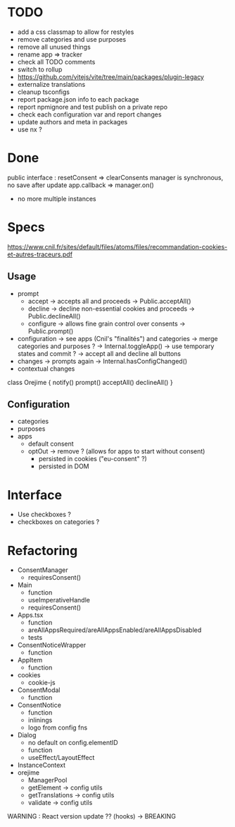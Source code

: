 # TODO

* add a css classmap to allow for restyles
* remove categories and use purposes
* remove all unused things
* rename app => tracker
* check all TODO comments
* switch to rollup
* https://github.com/vitejs/vite/tree/main/packages/plugin-legacy
* externalize translations
* cleanup tsconfigs
* report package.json info to each package
* report npmignore and test publish on a private repo
* check each configuration var and report changes
* update authors and meta in packages
* use nx ?

# Done

public interface : resetConsent => clearConsents
manager is synchronous, no save after update
app.callback => manager.on()
* no more multiple instances

# Specs

https://www.cnil.fr/sites/default/files/atoms/files/recommandation-cookies-et-autres-traceurs.pdf

## Usage


* prompt
  * accept
    -> accepts all and proceeds
    -> Public.acceptAll()
  * decline
    -> decline non-essential cookies and proceeds
    -> Public.declineAll()
  * configure
    -> allows fine grain control over consents
    -> Public.prompt()
* configuration
  -> see apps (Cnil's "finalités") and categories
    -> merge categories and purposes ?
  -> Internal.toggleApp()
    -> use temporary states and commit ?
  -> accept all and decline all buttons
* changes
  -> prompts again
  -> Internal.hasConfigChanged()
* contextual changes

class Orejime {
  notify()
  prompt()
  acceptAll()
  declineAll()
}

## Configuration

* categories
* purposes
* apps
  * default consent
  * optOut
    -> remove ? (allows for apps to start without consent)
    * persisted in cookies ("eu-consent" ?)
    * persisted in DOM

# Interface

* Use checkboxes ?
* checkboxes on categories ?

# Refactoring

* ConsentManager
  * requiresConsent()
* Main
  * function
  * useImperativeHandle
  * requiresConsent()
* Apps.tsx
  * function
  * areAllAppsRequired/areAllAppsEnabled/areAllAppsDisabled
  * tests
* ConsentNoticeWrapper
  * function
* AppItem
  * function
* cookies
  * cookie-js
* ConsentModal
  * function
* ConsentNotice
  * function
  * inlinings
  * logo from config fns
* Dialog
  * no default on config.elementID
  * function
  * useEffect/LayoutEffect
* InstanceContext
* orejime
  * ManagerPool
  * getElement -> config utils
  * getTranslations -> config utils
  * validate -> config utils


WARNING : React version update ?? (hooks)
 -> BREAKING

